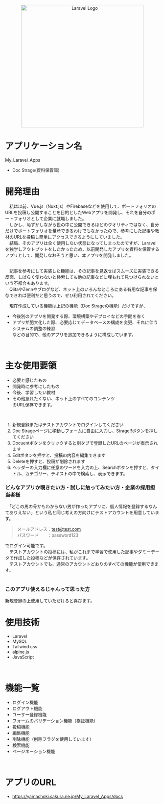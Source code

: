 <p align="center"><a href="https://laravel.com" target="_blank"><img src="https://raw.githubusercontent.com/laravel/art/master/logo-lockup/5%20SVG/2%20CMYK/1%20Full%20Color/laravel-logolockup-cmyk-red.svg" width="400" alt="Laravel Logo"></a></p>

# アプリケーション名
My_Laravel_Apps
* Doc Strage(資料保管庫)

# 開発理由
　私は以前、Vue.js（Nuxt.js）やFirebaseなどを使用して、ポートフォリオのURLを投稿し公開することを目的としたWebアプリを開発し、それを自分のポートフォリオとして企業に就職しました。  
　しかし、恥ずかしながら世の中に公開できるほどのクオリティではなく、自分だけでポートフォリオを量産できるわけでもなかったので、参考にした記事や教材のURLを投稿し簡単にアクセスできるようにしていました。  
　結局、そのアプリは全く使用しない状態になってしまったのですが、Laravelを独学しアウトプットをしたかったため、以前開発したアプリを資料を保管するアプリとして、開発しなおそうと思い、本アプリを開発しました。  
<br>

　記事を参考にして実装した機能は、その記事を見返せばスムーズに実装できる反面、しばらく使わないと検索しても他の記事などに埋もれて見つけられないという不都合もあります。  
　QiitaやZennやブログなど、ネット上のいろんなところにある有用な記事を保存できれば便利だと思うので、ぜひ利用されてください。
<br>

　現在作成している機能は上記の機能（Doc Strageの機能）だけですが、
* 今後別のアプリを開発する際、環境構築やデプロイなどの手間を省く
* アプリが肥大化した際、必要応じてデータベースの構成を変更、それに伴うシステムの調整の練習  
などの目的で、他のアプリを追加できるように構成しています。
<br>

# 主な使用要領
* 必要と感じたもの
* 開発時に参考にしたもの
* 今後、学習したい教材
* その他忘れたくない、ネット上のすべてのコンテンツ  
のURL保存できます。
<br>

1. 新規登録またはテストアカウントでログインしてください
2. Doc Strageページに移動しフォームに自由に入力し、Strage!!ボタンを押してください
3. Docuentボタンをクリックすると別タブで登録したURLのページが表示されます
4. Editボタンを押すと、投稿の内容を編集できます
5. Deleteを押すと、投稿が削除されます
6. ヘッダーの入力欄に任意のワードを入力の上、Searchボタンを押すと、タイトル、カテゴリー、テキストの中で検索し、表示できます。


### どんなアプリか覗きたい方・試しに触ってみたい方・企業の採用担当者様
　「どこの馬の骨かもわからない男が作ったアプリに、個人情報を登録するなんてありえない」という私と同じ考えの方向けにテストアカウントを用意しています。  

> メールアドレス：test@test.com  
> パスワード　　：password123  

でログイン可能です。  
　テストアカウントの投稿には、私がこれまで学習で使用した記事やダミーデータで作成した投稿などが保存されています。  
　テストアカウントでも、通常のアカウントどおりのすべての機能が使用できます。  
<br>
### このアプリ使えるじゃんって思った方
新規登録の上使用していただけると喜びます。
<br>

# 使用技術
* Laravel
* MySQL
* Tailwind css
* alpine.js
* JavaScript
<br>

# 機能一覧
* ログイン機能
* ログアウト機能
* ユーザー登録機能
* フォームのバリデーション機能（検証機能）
* 投稿機能
* 編集機能
* 削除機能（削除フラグを使用しています）
* 検索機能
* ページネーション機能
<br>

# アプリのURL
* https://yamachoki.sakura.ne.jp/My_Laravel_Apps/docs
